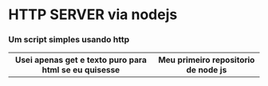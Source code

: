 <h1>HTTP SERVER via nodejs</h1>

<h3>Um script simples usando http</h3>
<table>
<tr>
  <th>Usei apenas get e texto puro para html se eu quisesse</th>
  <th>Meu primeiro repositorio de node js</th>
</tr>
</table>
